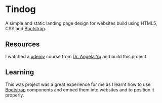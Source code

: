  # Tindog 
   A simple and static landing page design for websites build using HTML5, CSS and [Bootstrap](https://getbootstrap.com/).

## Resources 
   I watched a [udemy](https://www.udemy.com/) course from [Dr. Angela Yu](https://www.udemy.com/user/4b4368a3-b5c8-4529-aa65-2056ec31f37e/) and build this project.  

## Learning 
   This was project was a great experience for me as I learnt how to use  [Bootstrap](https://getbootstrap.com/) components and embed them into websites and to position it     properly. 
